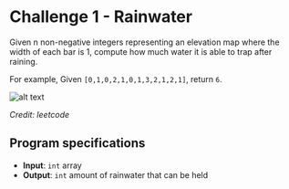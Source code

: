 # Challenge 1 - Rainwater
Given n non-negative integers representing an elevation map where the width of each bar is 1, compute how much water it is able to trap after raining.

For example, 
Given `[0,1,0,2,1,0,1,3,2,1,2,1]`, return `6`.

![alt text](http://www.leetcode.com/static/images/problemset/rainwatertrap.png)

_Credit: leetcode_

## Program specifications
- __Input__: `int` array
- __Output__: `int` amount of rainwater that can be held